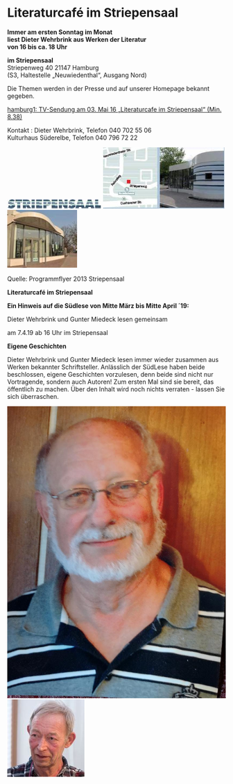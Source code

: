 # Literaturcafé im Striepensaal

**Immer am ersten Sonntag im Monat  
liest Dieter Wehrbrink aus Werken der Literatur  
von 16 bis ca. 18 Uhr**

**im Striepensaal**  
Striepenweg 40 21147 Hamburg  
(S3, Haltestelle „Neuwiedenthal“, Ausgang Nord)

Die Themen werden in der Presse und auf unserer Homepage bekannt
gegeben.

[hamburg1: TV-Sendung am 03. Mai 16 „Literaturcafe im Striepensaal“
(Min.
8.38)](http://www.hamburg1.de/sendungen/18/4575/Gymnasium_Finkenwerder_zeigt_Courage_Literaturcafe_im_Striepensaal.html)


Kontakt
:   Dieter Wehrbrink, Telefon 040 702 55 06  
    Kulturhaus Süderelbe, Telefon 040 796 72 22

![](/img/wsb_217x24_Logo_Striepensaal+geschnitten.JPG)
![](/img/wsb_280x141_Striepensaal+WEB.jpg)
![](/img/wsb_161x133_Striepensaal+II+WEB.jpg)

Quelle: Programmflyer 2013 Striepensaal

**Literaturcafé im Striepensaal**


**Ein Hinweis auf die Südlese von Mitte März bis Mitte April ´19:**

Dieter Wehrbrink und Gunter Miedeck lesen gemeinsam 

am 7.4.19 ab 16 Uhr im Striepensaal

**Eigene Geschichten**

Dieter Wehrbrink und Gunter Miedeck lesen immer wieder zusammen
aus Werken bekannter Schriftsteller.
Anlässlich der SüdLese haben beide beschlossen, eigene Geschichten vorzulesen, 
denn beide sind nicht nur Vortragende, sondern auch Autoren!
Zum ersten Mal sind sie bereit, das öffentlich zu machen. 
Über den Inhalt wird noch nichts verraten - lassen Sie sich überraschen.

![](/img/miedeck.jpg)  ![](img/Dieter.png)






